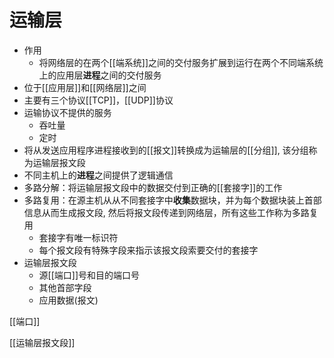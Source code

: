 # 运输层

- 作用
  - 将网络层的在两个[[端系统]]之间的交付服务扩展到运行在两个不同端系统上的应用层**进程**之间的交付服务
- 位于[[应用层]]和[[网络层]]之间
- 主要有三个协议[[TCP]]，[[UDP]]协议
- 运输协议不提供的服务
  - 吞吐量
  - 定时
- 将从发送应用程序进程接收到的[[报文]]转换成为运输层的[[分组]], 该分组称为运输层报文段
- 不同主机上的**进程**之间提供了逻辑通信
- 多路分解：将运输层报文段中的数据交付到正确的[[套接字]]的工作
- 多路复用：在源主机从从不同套接字中**收集**数据块，并为每个数据块装上首部信息从而生成报文段, 然后将报文段传递到网络层，所有这些工作称为多路复用
  - 套接字有唯一标识符
  - 每个报文段有特殊字段来指示该报文段索要交付的套接字
- 运输层报文段
  - 源[[端口]]号和目的端口号
  - 其他首部字段
  - 应用数据(报文)

[[端口]]

[[运输层报文段]]